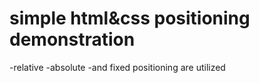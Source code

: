 # simple html&css positioning demonstration
-relative 
-absolute
-and fixed positioning are utilized
